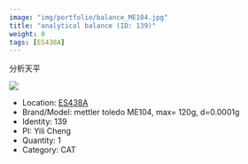 ```yaml
---
image: "img/portfolio/balance_ME104.jpg"
title: "analytical balance (ID: 139)"
weight: 0
tags: [ES438A]
---
```


分析天平

<!--more-->

![](../../img/portfolio/balance_ME104.jpg)

- Location: [ES438A](../../tags/es438a)
- Brand/Model: mettler toledo ME104, max= 120g, d=0.0001g
- Identity: 139
- PI: Yili Cheng
- Quantity: 1
- Category: CAT






